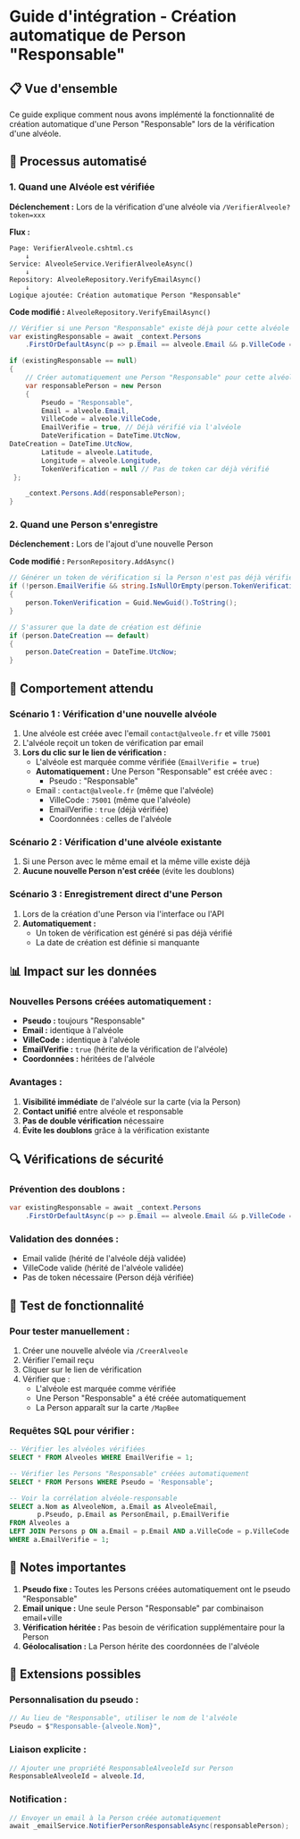 ﻿# Guide d'intégration - Création automatique de Person "Responsable"

## 📋 Vue d'ensemble

Ce guide explique comment nous avons implémenté la fonctionnalité de création automatique d'une Person "Responsable" lors de la vérification d'une alvéole.

## 🔄 Processus automatisé

### 1. Quand une Alvéole est vérifiée

**Déclenchement :** Lors de la vérification d'une alvéole via `/VerifierAlveole?token=xxx`

**Flux :**
```
Page: VerifierAlveole.cshtml.cs
    ↓
Service: AlveoleService.VerifierAlveoleAsync()
    ↓
Repository: AlveoleRepository.VerifyEmailAsync()
    ↓
Logique ajoutée: Création automatique Person "Responsable"
```

**Code modifié :** `AlveoleRepository.VerifyEmailAsync()`

```csharp
// Vérifier si une Person "Responsable" existe déjà pour cette alvéole
var existingResponsable = await _context.Persons
    .FirstOrDefaultAsync(p => p.Email == alveole.Email && p.VilleCode == alveole.VilleCode);

if (existingResponsable == null)
{
    // Créer automatiquement une Person "Responsable" pour cette alvéole
    var responsablePerson = new Person
    {
        Pseudo = "Responsable",
        Email = alveole.Email,
        VilleCode = alveole.VilleCode,
        EmailVerifie = true, // Déjà vérifié via l'alvéole
        DateVerification = DateTime.UtcNow,
DateCreation = DateTime.UtcNow,
        Latitude = alveole.Latitude,
        Longitude = alveole.Longitude,
        TokenVerification = null // Pas de token car déjà vérifié
 };

    _context.Persons.Add(responsablePerson);
}
```

### 2. Quand une Person s'enregistre

**Déclenchement :** Lors de l'ajout d'une nouvelle Person

**Code modifié :** `PersonRepository.AddAsync()`

```csharp
// Générer un token de vérification si la Person n'est pas déjà vérifiée
if (!person.EmailVerifie && string.IsNullOrEmpty(person.TokenVerification))
{
    person.TokenVerification = Guid.NewGuid().ToString();
}

// S'assurer que la date de création est définie
if (person.DateCreation == default)
{
    person.DateCreation = DateTime.UtcNow;
}
```

## 🎯 Comportement attendu

### Scénario 1 : Vérification d'une nouvelle alvéole
1. Une alvéole est créée avec l'email `contact@alveole.fr` et ville `75001`
2. L'alvéole reçoit un token de vérification par email
3. **Lors du clic sur le lien de vérification :**
   - L'alvéole est marquée comme vérifiée (`EmailVerifie = true`)
   - **Automatiquement :** Une Person "Responsable" est créée avec :
     - Pseudo : "Responsable"
   - Email : `contact@alveole.fr` (même que l'alvéole)
     - VilleCode : `75001` (même que l'alvéole)
     - EmailVerifie : `true` (déjà vérifiée)
     - Coordonnées : celles de l'alvéole

### Scénario 2 : Vérification d'une alvéole existante
1. Si une Person avec le même email et la même ville existe déjà
2. **Aucune nouvelle Person n'est créée** (évite les doublons)

### Scénario 3 : Enregistrement direct d'une Person
1. Lors de la création d'une Person via l'interface ou l'API
2. **Automatiquement :**
   - Un token de vérification est généré si pas déjà vérifié
   - La date de création est définie si manquante

## 📊 Impact sur les données

### Nouvelles Persons créées automatiquement :
- **Pseudo :** toujours "Responsable"
- **Email :** identique à l'alvéole
- **VilleCode :** identique à l'alvéole
- **EmailVerifie :** `true` (hérite de la vérification de l'alvéole)
- **Coordonnées :** héritées de l'alvéole

### Avantages :
1. **Visibilité immédiate** de l'alvéole sur la carte (via la Person)
2. **Contact unifié** entre alvéole et responsable
3. **Pas de double vérification** nécessaire
4. **Évite les doublons** grâce à la vérification existante

## 🔍 Vérifications de sécurité

### Prévention des doublons :
```csharp
var existingResponsable = await _context.Persons
    .FirstOrDefaultAsync(p => p.Email == alveole.Email && p.VilleCode == alveole.VilleCode);
```

### Validation des données :
- Email valide (hérité de l'alvéole déjà validée)
- VilleCode valide (hérité de l'alvéole validée)
- Pas de token nécessaire (Person déjà vérifiée)

## 🧪 Test de fonctionnalité

### Pour tester manuellement :
1. Créer une nouvelle alvéole via `/CreerAlveole`
2. Vérifier l'email reçu
3. Cliquer sur le lien de vérification
4. Vérifier que :
   - L'alvéole est marquée comme vérifiée
   - Une Person "Responsable" a été créée automatiquement
   - La Person apparaît sur la carte `/MapBee`

### Requêtes SQL pour vérifier :
```sql
-- Vérifier les alvéoles vérifiées
SELECT * FROM Alveoles WHERE EmailVerifie = 1;

-- Vérifier les Persons "Responsable" créées automatiquement
SELECT * FROM Persons WHERE Pseudo = 'Responsable';

-- Voir la corrélation alvéole-responsable
SELECT a.Nom as AlveoleNom, a.Email as AlveoleEmail, 
       p.Pseudo, p.Email as PersonEmail, p.EmailVerifie
FROM Alveoles a
LEFT JOIN Persons p ON a.Email = p.Email AND a.VilleCode = p.VilleCode
WHERE a.EmailVerifie = 1;
```

## 📝 Notes importantes

1. **Pseudo fixe :** Toutes les Persons créées automatiquement ont le pseudo "Responsable"
2. **Email unique :** Une seule Person "Responsable" par combinaison email+ville
3. **Vérification héritée :** Pas besoin de vérification supplémentaire pour la Person
4. **Géolocalisation :** La Person hérite des coordonnées de l'alvéole

## 🔧 Extensions possibles

### Personnalisation du pseudo :
```csharp
// Au lieu de "Responsable", utiliser le nom de l'alvéole
Pseudo = $"Responsable-{alveole.Nom}",
```

### Liaison explicite :
```csharp
// Ajouter une propriété ResponsableAlveoleId sur Person
ResponsableAlveoleId = alveole.Id,
```

### Notification :
```csharp
// Envoyer un email à la Person créée automatiquement
await _emailService.NotifierPersonResponsableAsync(responsablePerson);
```